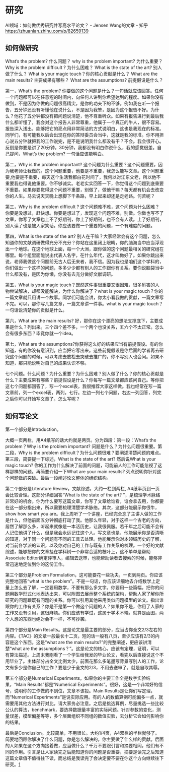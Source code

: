 

<!--
 * @version:
 * @Author:  StevenJokess（蔡舒起） https://github.com/StevenJokess
 * @Date: 2023-09-14 01:48:29
 * @LastEditors:  StevenJokess（蔡舒起） https://github.com/StevenJokess
 * @LastEditTime: 2023-09-14 21:22:27
 * @Description:
 * @Help me: make friends by a867907127@gmail.com and help me get some “foreign” things or service I need in life; 如有帮助，请资助，失业3年了。![支付宝收款码](https://github.com/StevenJokess/d2rl/blob/master/img/%E6%94%B6.jpg)
 * @TODO::
 * @Reference:
-->
# 研究

AI领域：如何做优秀研究并写高水平论文？ - Jensen Wang的文章 - 知乎
https://zhuanlan.zhihu.com/p/82659139

## 如何做研究

What’s the problem? 什么问题？
why is the problem important? 为什么重要？
Why is the problem difficult ? 为什么困难？
What is the state of the art? 别人做了什么？
What is your magic touch？你的核心贡献是什么？
What are the main results? 主要成果有哪些？
What are the assumptions? 前提假设是什么？

第一，What’s the problem? 你要做的这个问题是什么？一句话就应该回答。任何一个问题都可以在任意短的时间内，向任何人讲到你希望达到的程度。如果你没有做到，不是因为你做的问题很高精尖，是你的功夫下的不够。例如我在听一个报告，五分钟还没有听懂他在说什么，不是因为我笨，是因为这个报告不好。为什么？他花了五分钟都没有把问题说清楚，他不尊重听众。如果有报告进行到最后我什么都听懂了，我会对这个报告人非常尊重，他属于一个真正的牛人，很不容易。报告深入浅出，能够把它的亮点用非常简洁的方式说明白，这也是我现在的标准。同学们，有可能我以后会出现在你的答辩委员会当中，这就是我的标准。你不用担心说五分钟就把我的工作说完，是不是说明我什么都没有干？不会。我会很开心。反倒是你要是讲了20分钟，30分钟，我都没有明白你说什么，我的感觉很差。自己提问，What’s the problem? 一句话应该能明白。

第二，Why is the problem important? 这个问题为什么重要？这个问题重要，因为我老师让我做的。这个问题重要，他要是不重要，我怎么能写文章。这个问题重要,他要是不重要，每天这个生活我都白花时间了，我何以对江东父老，所以他不重要我也得说他重要。你不够诚实。老老实实回答一下，你觉得这个问题到底重要不重要。如果你要觉得这个问题不重要，别做了，做他干嘛？每天都有机会去改变你的人生。马云说天天晚上想脚下千条路，早上起来却还是走老路。何苦呢？

第三，Why is the problem difficult ? 这个问题难不难，这个问题为什么困难？你要是没想过，赶快想。你要是想过了，发现这个问题不难，别做。你做也写不了文章，你写了文章也上不了好期刊，你上了好期刊，也不会有人读。上了好期刊，别人读了也是被人家笑话。你应该要做一个重要的问题，一个有难度的问题。

第四，What is the state of the art? 别人在干嘛？大家经常会有这个问题，怎么知道你的文献调研做得充分不充分？你站在这里闭上眼睛，你的脑海当中应当浮现出一个地球。在这个地球上面，每一个大洲，跟你做的这个问题最相关的研究组在哪里。每个组里面能说出代表人名字，在什么年代，这才叫做好了。如果你跳出来说，老师我做这个问题前无古人后无来者，我不信。因为我也是咱们这个学科的，你们做出一个这样的问题，多多少少都有别人的工作跟你有关系。要你说脑袋当中什么都没有，是因为你懒，你没有去充分做好文献调研。

第五，What is your magic touch？既然这件事很重要又很困难，很多厉害的人物尝试解决，却都没能解决，为什么你解决了？what is your magic touch？你的一篇文章就只用讲一个故事。同学们可能会讲，你太小看我做的贡献，一篇文章写不完。可以，那你写几篇文章，一篇文章讲一件事。what is your magic touch？一句话说清楚你的贡献是什么。

第六，What are the main results? 好，那你在这个漂亮的想法支撑底下，主要成果是什么？列出来。三个四个差不多，一个两个也没关系，五六个不太正常。怎么会有很多东西？毕竟你就一个idea。

第七，What are the assumptions?你获得这么好的结果应当有前提假设。有的你知道，有的你没有意识到，应当把它写出来。这些前提假设是你后面的学者再去研究这个问题的时候，可以考虑去放松去突破去推广的，你不写别人也会问。如果不知道，那只能说明对自己的成果认识不够。

七个问题。什么问题？为什么重要？为什么困难？别人做了什么？你的核心贡献是什么？主要成果有哪些？前提假设是什么？你每写一篇文章都应该问自己。等你把这七个问题都回答了，写一个excel表，我很推荐大家这样做。我也经常在写一篇文章前，列一个excel表，两列，七行。左边一列七个问题，右边一列回答，列完之后你可以开始写文章了。怎么写呢？

## 如何写论文

第一个部分是Introduction。

大概一页两栏，用A4纸写的话大约就是两页。分为四段：第一段：What’s the problem？Why is the problem important? 问题是什么？为什么问题很重要。第二段，Why is the problem difficult？为什么问题很难？要阐述清楚问题的难点。第三段，简要提一下综述，What is the state of the art? 然后说What is your magic touch? 你的工作为什么解决了前面的问题，可能前人的工作可能忽视了这样那样的问题。再简要介绍一下What are your main results? 列点说明你针对这个问题做的突破。最后一段阐述论文整体的组织结构。

第二个部分是Literature Review，文献综述，大约一栏到两栏, A4纸半页到一页会比较合理。这部分详细回答“What is the state of the art? ”，是梳理学术脉络非常好的机会。你为什么要写这篇文章，你写了文章给谁看，谁会拿去用，你都要在这一部分指出来，所以需要梳理清楚学术脉络。其次，这部分能展示你很牛，show how smart you are。我上周听了一个讲座，已经完全忘了主讲人做的工作是什么，但他前面五分钟彻底打动了我。他那么年轻，对于这样一个古老的方向，居然了解那么多，听起来就像是一本活历史，让我很佩服。若干年之后可能不会有人记住他讲了什么，但是我会永远记住这个人。写文章也是，他能展示你是否清晰的知道，对于同一个问题有不同的工具去处理。他能展示你对本领域历史的了解，对当前各学派的认识，以及你对自己的工作与既有工作关系的梳理。一个好的文献综述，能够把你的文章挂在学科树一个非常合适的枝叶上，这不单单是帮助 Associate Editor确定评审人，编辑去送审，也能帮助读者去搜索的时候，能够非常迅速地定位到你的这份工作。

第三个部分是Problem Formulation，这可能要花一些功夫，一页到两页。你应该完整地回答“what is the problem”。不是一句话，你应该详细地去介绍数学上定量上怎么去了解，一定要用数学，不要有那么多文字。你要用一些篇幅，把你的问题用数学形式化地表达出来，可以附图去展示整个系统的架构，帮助人家了解你所研究的问题跟既有问题的关系。你可以引用其他采用类似问题模型的论文。指出谁跟你的工作有关系？你是不是第一个做这个问题的人？如果你不是，你用了人家的工作又没有引用，这很麻烦。你们应该有学过，这属于学术不端。就算是画图，两个人想的东西也绝对会不一样，不可抄袭。

第四个部分是Main Results。这是论文是最主要的部分，应当占你全文2/3左右的内容。《TAC》的文章一般最长十二页，短的话一般有八页，至少应该有2/3的内容是这个东西。这是“what are the main results?”的完整阐述，更应该讲清楚“what are the assumptions？”。这是论文的核心，应该有定理，证明，可以有算法描述。上周末我刚看了一个学生给我发的毕业论文，看完以后直接说这个不用毕业了。主体部分占全文比例太少，前面花那么多笔墨写背景写别人的工作，论文有多少是你自己的工作？要是少于全文的2/3，不用去送审了，就是自取其辱。

第五个部分是Numerical Experiments。如果你的主要工作全是数字实验结果，“Main Results”都是“Numerical Experiments”。很好，这是一个非常好的信号，说明你的工作做的不到位，文章不该投。Main Results是让你们写定理，而“Numerical Experiments”是说实际应用。有的人的数值算例可能偏多一点，就需要用其他方法进行对比，请大家务必注意。之后是挑选算例，尽量挑选一些比较公认的算法，benchmark，要选择数据量丰富的实际问题。针对参数的变化，测量误差，模型偏差等等，多个层面组织不同组的数值实验，去分析它会如何影响你的结果。

最后是Conclusion。比较简单，不用很长。大约1/4页，A4双栏的半栏就够了。简要地回顾你解决了什么问题，你是怎么解决的，你主要做了什么样的贡献。后面的人如果在这个方向接着做，应当做什么？千万不要跟引言和摘要相同，他们有不同的作用。引言是让人家读完之后能知道你的问题是否重要，摘要是读完之后知道这篇文章值不值得往下读，而总结是我读完了会决定要不要在你这个方向继续往下研究。[1]

[1]: https://mayi1996.top/2019/09/12/%E7%BB%8F%E9%AA%8C/
